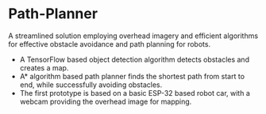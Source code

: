 # Path-Planner
A streamlined solution employing overhead imagery and efficient algorithms for effective obstacle avoidance and path planning for robots.
- A TensorFlow based object detection algorithm detects obstacles and creates a map. 
- A* algorithm based path planner finds the shortest path from start to end, while successfully avoiding obstacles.
- The first prototype is based on a basic ESP-32 based robot car, with a webcam providing the overhead image for mapping.
